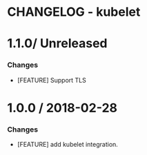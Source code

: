 # CHANGELOG - kubelet

1.1.0/ Unreleased
==================

### Changes

* [FEATURE] Support TLS


1.0.0 / 2018-02-28
==================


### Changes

* [FEATURE] add kubelet integration.

